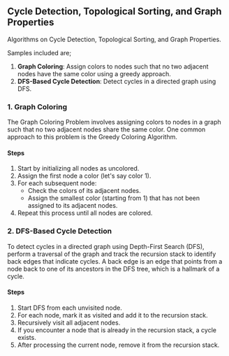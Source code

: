 ## Cycle Detection, Topological Sorting, and Graph Properties
Algorithms on Cycle Detection, Topological Sorting, and Graph Properties.

Samples included are;
1. <b>Graph Coloring</b>: Assign colors to nodes such that no two adjacent nodes have the same color using a greedy approach.
2. <b>DFS-Based Cycle Detection</b>: Detect cycles in a directed graph using DFS.


### 1. Graph Coloring
The Graph Coloring Problem involves assigning colors to nodes in a graph such that no two adjacent nodes share the same color. One common approach to this problem is the Greedy Coloring Algorithm.

#### Steps
1. Start by initializing all nodes as uncolored.
2. Assign the first node a color (let's say color 1).
3. For each subsequent node:
    - Check the colors of its adjacent nodes.
    - Assign the smallest color (starting from 1) that has not been assigned to its adjacent nodes.
4. Repeat this process until all nodes are colored.

### 2. DFS-Based Cycle Detection
To detect cycles in a directed graph using Depth-First Search (DFS), perform a traversal of the graph and track the recursion stack to identify back edges that indicate cycles. A back edge is an edge that points from a node back to one of its ancestors in the DFS tree, which is a hallmark of a cycle.

#### Steps
1. Start DFS from each unvisited node.
2. For each node, mark it as visited and add it to the recursion stack.
3. Recursively visit all adjacent nodes.
4. If you encounter a node that is already in the recursion stack, a cycle exists.
5. After processing the current node, remove it from the recursion stack.